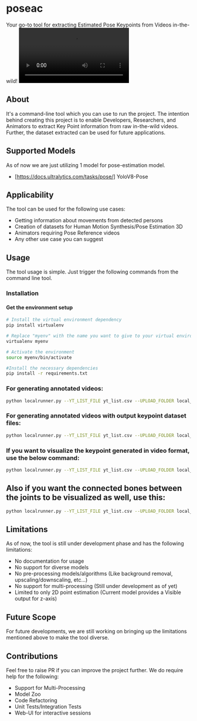 # poseac

Your go-to tool for extracting Estimated Pose Keypoints from Videos in-the-wild!
![Raw Video](https://github.com/RahulDubey391/poseac/blob/main/local_uploads/Stunt%20Fighting%20%F0%9F%91%8A%F0%9F%8F%BD.mp4)
## About

It's a command-line tool which you can use to run the project. The intention behind creating this project is to enable Developers, Researchers, and Animators to extract Key Point information from raw in-the-wild videos. Further, the dataset extracted can be used for future applications.

## Supported Models
As of now we are just utilizing 1 model for pose-estimation model.
- [https://docs.ultralytics.com/tasks/pose/] YoloV8-Pose

## Applicability

The tool can be used for the following use cases:
- Getting information about movements from detected persons
- Creation of datasets for Human Motion Synthesis/Pose Estimation 3D
- Animators requiring Pose Reference videos
- Any other use case you can suggest

## Usage
The tool usage is simple. Just trigger the following commands from the command line tool.

### Installation
#### Get the environment setup
```bash
# Install the virtual environment dependency
pip install virtualenv

# Replace "myenv" with the name you want to give to your virtual environment
virtualenv myenv

# Activate the environment
source myenv/bin/activate

#Install the necessary dependencies
pip install -r requirements.txt
```


### For generating annotated videos:
```bash
python localrunner.py --YT_LIST_FILE yt_list.csv --UPLOAD_FOLDER local_uploads
```

### For generating annotated videos with output keypoint dataset files:
```bash
python localrunner.py --YT_LIST_FILE yt_list.csv --UPLOAD_FOLDER local_uploads --is_keypoint_file
```

### If you want to visualize the keypoint generated in video format, use the below command:
```bash
python localrunner.py --YT_LIST_FILE yt_list.csv --UPLOAD_FOLDER local_uploads --is_keypoint_file --is_keypoint_video
```

## Also if you want the connected bones between the joints to be visualized as well, use this:
```bash
python localrunner.py --YT_LIST_FILE yt_list.csv --UPLOAD_FOLDER local_uploads --is_keypoint_file --is_keypoint_video --keypoint_bones
```

## Limitations

As of now, the tool is still under development phase and has the following limitations:
- No documentation for usage
- No support for diverse models
- No pre-processing models/algorithms (Like background removal, upscaling/downscaling, etc...)
- No support for multi-processing (Still under development as of yet)
- Limited to only 2D point estimation (Current model provides a Visible output for z-axis)

## Future Scope

For future developments, we are still working on bringing up the limitations mentioned above to make the tool diverse.

## Contributions

Feel free to raise PR if you can improve the project further. We do require help for the following:
- Support for Multi-Processing
- Model Zoo
- Code Refactoring
- Unit Tests/Integration Tests
- Web-UI for interactive sessions
